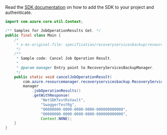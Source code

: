 Read the [SDK documentation](https://github.com/Azure/azure-sdk-for-java/blob/azure-resourcemanager-recoveryservicesbackup_1.0.0-beta.4/sdk/recoveryservicesbackup/azure-resourcemanager-recoveryservicesbackup/README.md) on how to add the SDK to your project and authenticate.

```java
import com.azure.core.util.Context;

/** Samples for JobOperationResults Get. */
public final class Main {
    /*
     * x-ms-original-file: specification/recoveryservicesbackup/resource-manager/Microsoft.RecoveryServices/stable/2021-12-01/examples/Common/CancelJobOperationResult.json
     */
    /**
     * Sample code: Cancel Job Operation Result.
     *
     * @param manager Entry point to RecoveryServicesBackupManager.
     */
    public static void cancelJobOperationResult(
        com.azure.resourcemanager.recoveryservicesbackup.RecoveryServicesBackupManager manager) {
        manager
            .jobOperationResults()
            .getWithResponse(
                "NetSDKTestRsVault",
                "SwaggerTestRg",
                "00000000-0000-0000-0000-000000000000",
                "00000000-0000-0000-0000-000000000000",
                Context.NONE);
    }
}
```
